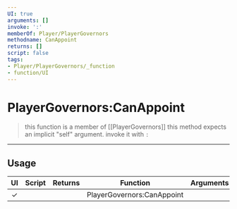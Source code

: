```yaml
---
UI: true
arguments: []
invoke: ':'
memberOf: Player/PlayerGovernors
methodname: CanAppoint
returns: []
script: false
tags:
- Player/PlayerGovernors/_function
- function/UI
---
```

# PlayerGovernors:CanAppoint
> this function is a member of [[PlayerGovernors]]
> this method expects an implicit "self" argument. invoke it with `:`
-----
## Usage
|  UI | Script | Returns | Function | Arguments |
|:---:|:------:|-------:|:--------:|:---------|
|✓| ||PlayerGovernors:CanAppoint||
